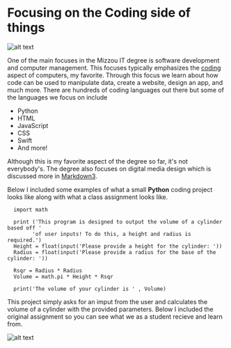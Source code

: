 # Focusing on the Coding side of things

![alt text](https://woz-u.com/wp-content/uploads/2022/06/Evolution-of-Coding-scaled.jpg)

One of the main focuses in the Mizzou IT degree is software development and computer management. This focuses typically emphasizes the [coding](https://grasshopper.app/why-coding/) aspect of computers, my favorite. Through this focus we learn about how code can be used to manipulate data, create a website, design an app, and much more. There are hundreds of coding languages out there but some of the languages we focus on include
- Python
- HTML
- JavaScript
- CSS
- Swift
- And more!

Although this is my favorite aspect of the degree so far, it's not everybody's. The degree also focuses on digital media design which is discussed more in [Markdown3](https://github.com/jakesimpkins/midtermProject/blob/main/markdown3.md).

Below I included some examples of what a small **Python** coding project looks like along with what a class assignment looks like.
```
  import math

  print ('This program is designed to output the volume of a cylinder based off '
        'of user inputs! To do this, a height and radius is required.')
  Height = float(input('Please provide a height for the cylinder: '))
  Radius = float(input('Please provide a radius for the base of the cylinder: '))

  Rsqr = Radius * Radius
  Volume = math.pi * Height * Rsqr

  print('The volume of your cylinder is ' , Volume)
```

This project simply asks for an imput from the user and calculates the volume of a cylinder with the provided parameters. Below I included the original assignment so you can see what we as a student recieve and learn from.

![alt text](https://user-images.githubusercontent.com/112040527/197287714-63f6c01b-c7b9-4785-b89e-a93cde9457c2.png)
